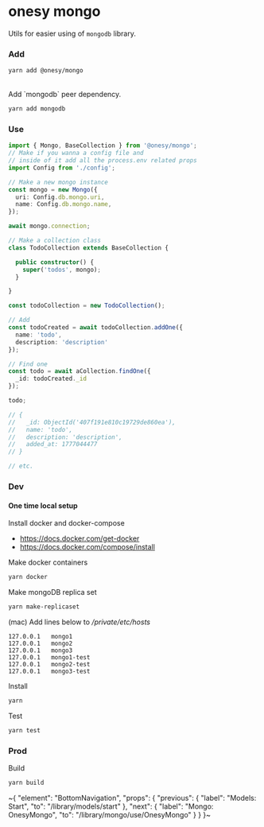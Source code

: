 
# onesy mongo

Utils for easier using of `mongodb` library.

### Add

```sh
yarn add @onesy/mongo
```

<br />
Add `mongodb` peer dependency.

```bash
yarn add mongodb
```

### Use

```ts
import { Mongo, BaseCollection } from '@onesy/mongo';
// Make if you wanna a config file and
// inside of it add all the process.env related props
import Config from './config';

// Make a new mongo instance
const mongo = new Mongo({
  uri: Config.db.mongo.uri,
  name: Config.db.mongo.name,
});

await mongo.connection;

// Make a collection class
class TodoCollection extends BaseCollection {

  public constructor() {
    super('todos', mongo);
  }

}

const todoCollection = new TodoCollection();

// Add
const todoCreated = await todoCollection.addOne({
  name: 'todo',
  description: 'description'
});

// Find one
const todo = await aCollection.findOne({
  _id: todoCreated._id
});

todo;

// {
//   _id: ObjectId('407f191e810c19729de860ea'),
//   name: 'todo',
//   description: 'description',
//   added_at: 1777044477
// }

// etc.
```

### Dev

#### One time local setup

Install docker and docker-compose
- https://docs.docker.com/get-docker
- https://docs.docker.com/compose/install

Make docker containers

```sh
yarn docker
```

Make mongoDB replica set

```sh
yarn make-replicaset
```

(mac) Add lines below to */private/etc/hosts*

```
127.0.0.1   mongo1
127.0.0.1   mongo2
127.0.0.1   mongo3
127.0.0.1   mongo1-test
127.0.0.1   mongo2-test
127.0.0.1   mongo3-test
```

Install

```sh
yarn
```

Test

```sh
yarn test
```

### Prod

Build

```sh
yarn build
```

~{
  "element": "BottomNavigation",
  "props": {
    "previous": {
      "label": "Models: Start",
      "to": "/library/models/start"
    },
    "next": {
      "label": "Mongo: OnesyMongo",
      "to": "/library/mongo/use/OnesyMongo"
    }
  }
}~
